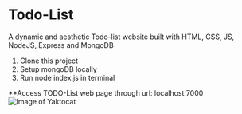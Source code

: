 # Todo-List
A dynamic and aesthetic Todo-list website built with HTML, CSS, JS, NodeJS, Express and MongoDB

1. Clone this project
2. Setup mongoDB locally
3. Run node index.js in terminal

**Access TODO-List web page through url: localhost:7000
![Image of Yaktocat](https://octodex.github.com/images/yaktocat.png)


